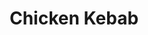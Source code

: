 ---
title: Chicken Kebab
description: The regular nigerian stick meat at parties consisting of Chicken and vegetables.
featured-image: /uploads/chicken-kebab.jpg
theme: Meat
---